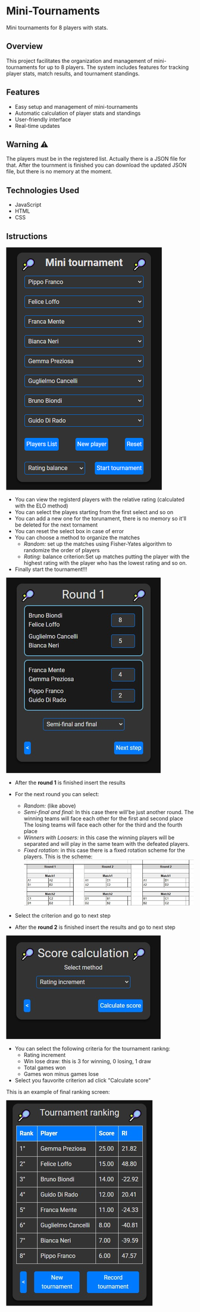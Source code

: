 # Mini-Tournaments

Mini tournaments for 8 players with stats.

## Overview

This project facilitates the organization and management of mini-tournaments for up to 8 players.
The system includes features for tracking player stats, match results, and tournament standings.

## Features

-   Easy setup and management of mini-tournaments
-   Automatic calculation of player stats and standings
-   User-friendly interface
-   Real-time updates

## Warning :warning:

The players must be in the registered list. Actually there is a JSON file for that.
After the tournment is finished you can download the updated JSON file,
but there is no memory at the moment.

## Technologies Used

-   JavaScript
-   HTML
-   CSS

## Istructions

![Hone screen](/assets/screenshots/home-screen.png)

-   You can view the registerd players with the relative rating (calculated with the ELO method)
-   You can select the playes starting from the first select and so on
-   You can add a new one for the torunament, there is no memory so it'll be deleted for the next tornament
-   You can reset the select box in case of error
-   You can choose a method to organize the matches
    -   _Random:_ set up the matches using Fisher-Yates algorithm to randomize the order of players
    -   _Rating:_ balance criterion:Set up matches putting the player with the highest rating with the player who has the lowest rating and so on.
-   Finally start the tournament!!!

![Round1](/assets/screenshots/Round1.jpg)

-   After the **round 1** is finished insert the results
-   For the next round you can select:
    -   _Random:_ (like above)
    -   _Semi-final and final:_ In this case there will'be just another round.
        The winning teams will face each other for the first and second place
        The losing teams will face each other for the third and the fourth place
    -   _Winners with Loosers:_ in this case the winning players will be separated
        and will play in the same team with the defeated players.
    -   _Fixed rotation:_ in this case there is a fixed rotation scheme for the players. This is the scheme:
    ![here](/assets/screenshots/FixedRotation.jpg)

-   Select the criterion and go to next step

-   After the **round 2** is finished insert the results and go to next step

![Score Calculation](/assets/screenshots/ScoreCalculation.jpg)

- You can select the following criteria for the tournament rankng:
    - Rating increment
    - Win lose draw: this is 3 for winning, 0 losing, 1 draw
    - Total games won
    - Games won minus games lose
- Select you fauvorite criterion ad click "Calculate score"

This is an example of final ranking screen:

![Final Ranking](/assets/screenshots/FInal_rankig.jpg)

